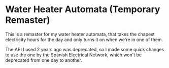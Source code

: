 # Water Heater Automata (Temporary Remaster)
This is a remaster for my water heater automata, that takes the chapest electricity hours
for the day and only turns it on when we're in one of them.

The API I used 2 years ago was deprecated, so I made some quick changes to use the one
by the Spanish Electrical Network, which won't be deprecated from one day to another.

